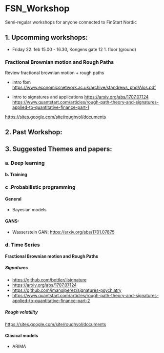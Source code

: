 # FSN_Workshop
Semi-regular workshops for anyone connected to FinStart Nordic


## 1. Upcomming workshops:
* Friday 22. feb 15.00 - 16.30, Kongens gate 12 1. floor (ground)
### Fractional Brownian motion and Rough Paths
Review fractional brownian motion + rough paths
* Intro fbm 
https://www.economicsnetwork.ac.uk/archive/standrews_phd/Alos.pdf


* Intro to signatures and applications
 https://arxiv.org/abs/1707.07124
 https://www.quantstart.com/articles/rough-path-theory-and-signatures-applied-to-quantitative-finance-part-1
 
 https://sites.google.com/site/roughvol/documents


## 2. Past Workshop:






## 3. Suggested Themes and papers:

### a. Deep learning

#### b. Training

### c .Probabilistic programming
#### General 
* Bayesian models

#### GANS:
* Wasserstein GAN:  https://arxiv.org/abs/1701.07875


### d. Time Series
#### Fractional Brownian motion and Rough Paths
##### Signatures
* https://github.com/bottler/iisignature
* https://arxiv.org/abs/1707.07124
* https://github.com/imanolperez/signatures-psychiatry
* https://www.quantstart.com/articles/rough-path-theory-and-signatures-applied-to-quantitative-finance-part-2
   
##### Rough volatility
https://sites.google.com/site/roughvol/documents

#### Clasical models
* ARIMA
